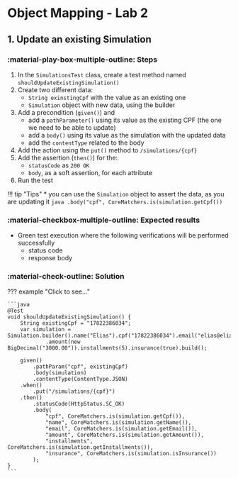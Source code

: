 # Object Mapping - Lab 2

## 1. Update an existing Simulation

### :material-play-box-multiple-outline: Steps

1. In the `SimulationsTest` class, create a test method named `shouldUpdateExistingSimulation()`
2. Create two different data:
    - `String exinstingCpf` with the value as an existing one
    - `Simulation` object with new data, using the builder
3. Add a precondition (`given()`) and
    - add a `pathParameter()` using its value as the existing CPF (the one we need to be able to update)
    - add a `body()` using its value as the simulation with the updated data
    - add the `contentType` related to the body
4. Add the action using the `put()` method to `/simulations/{cpf}`
5. Add the assertion (`then()`) for the:
    - `statusCode` as `200 OK`
    - `body`, as a soft assertion, for each attribute
6. Run the test

!!! tip "Tips"
    * you can use the `Simulation` object to assert the data, as you are updating it
       ```java
       .body("cpf", CoreMatchers.is(simulation.getCpf())
       ```

### :material-checkbox-multiple-outline: Expected results

- Green test execution where the following verifications will be performed successfully
    - status code
    - response body

### :material-check-outline: Solution

??? example "Click to see..."

    ```java
    @Test
    void shouldUpdateExistingSimulation() {
        String existingCpf = "17822386034";
        var simulation = Simulation.builder().name("Elias").cpf("17822386034").email("elias@eliasnogueira.com")
                .amount(new BigDecimal("3000.00")).installments(5).insurance(true).build();

        given()
            .pathParam("cpf", existingCpf)
            .body(simulation)
            .contentType(ContentType.JSON)
        .when()
            .put("/simulations/{cpf}")
        .then()
            .statusCode(HttpStatus.SC_OK)
            .body(
                "cpf", CoreMatchers.is(simulation.getCpf()),
                "name", CoreMatchers.is(simulation.getName()),
                "email", CoreMatchers.is(simulation.getEmail()),
                "amount", CoreMatchers.is(simulation.getAmount()),
                "installments", CoreMatchers.is(simulation.getInstallments()),
                "insurance", CoreMatchers.is(simulation.isInsurance())
            );
    }
    ```
    